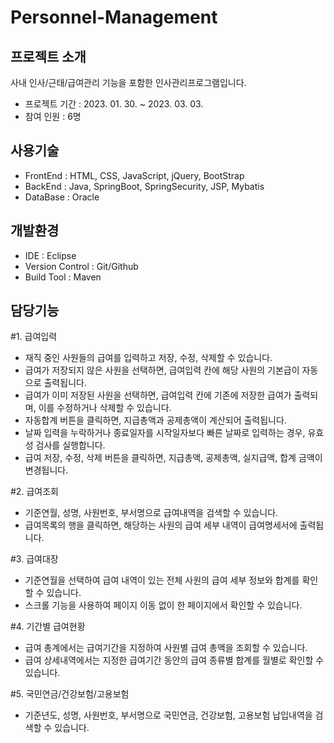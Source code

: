 Personnel-Management
======================================

## 프로젝트 소개
사내 인사/근태/급여관리 기능을 포함한 인사관리프로그램입니다.

- 프로젝트 기간 : 2023. 01. 30. ~ 2023. 03. 03.
- 참여 인원 : 6명

## 사용기술
- FrontEnd : HTML, CSS, JavaScript, jQuery, BootStrap
- BackEnd : Java, SpringBoot, SpringSecurity, JSP, Mybatis
- DataBase : Oracle

## 개발환경
- IDE : Eclipse
- Version Control : Git/Github
- Build Tool : Maven

## 담당기능
#1. 급여입력
- 재직 중인 사원들의 급여를 입력하고 저장, 수정, 삭제할 수 있습니다.
- 급여가 저장되지 않은 사원을 선택하면, 급여입력 칸에 해당 사원의 기본급이 자동으로 출력됩니다.
- 급여가 이미 저장된 사원을 선택하면, 급여입력 칸에 기존에 저장한 급여가 출력되며, 이를 수정하거나 삭제할 수 있습니다.
- 자동합계 버튼을 클릭하면, 지급총액과 공제총액이 계산되어 출력됩니다.
- 날짜 입력을 누락하거나 종료일자를 시작일자보다 빠른 날짜로 입력하는 경우, 유효성 검사를 실행합니다.
- 급여 저장, 수정, 삭제 버튼을 클릭하면, 지급총액, 공제총액, 실지급액, 합계 금액이 변경됩니다.

#2. 급여조회
- 기준연월, 성명, 사원번호, 부서명으로 급여내역을 검색할 수 있습니다.
- 급여목록의 행을 클릭하면, 해당하는 사원의 급여 세부 내역이 급여명세서에 출력됩니다.

#3. 급여대장 
- 기준연월을 선택하여 급여 내역이 있는 전체 사원의 급여 세부 정보와 합계를 확인할 수 있습니다.
- 스크롤 기능을 사용하여 페이지 이동 없이 한 페이지에서 확인할 수 있습니다.

#4. 기간별 급여현황
- 급여 총계에서는 급여기간을 지정하여 사원별 급여 총액을 조회할 수 있습니다.
- 급여 상세내역에서는 지정한 급여기간 동안의 급여 종류별 합계를 월별로 확인할 수 있습니다.

#5. 국민연금/건강보험/고용보험 
- 기준년도, 성명, 사원번호, 부서명으로 국민연금, 건강보험, 고용보험 납입내역을 검색할 수 있습니다.

